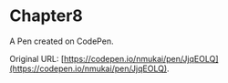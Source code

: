 # Chapter8

A Pen created on CodePen.

Original URL: [https://codepen.io/nmukai/pen/JjqEOLQ](https://codepen.io/nmukai/pen/JjqEOLQ).

